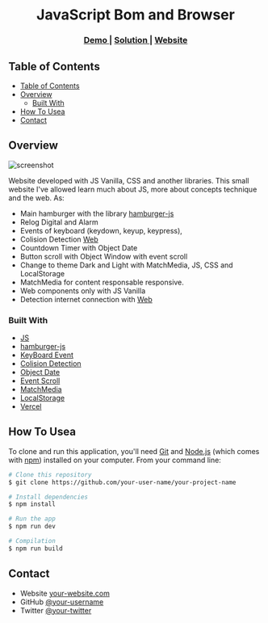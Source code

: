 <!-- Please update value in the {}  -->

<h1 align="center">JavaScript Bom and Browser</h1>

<div align="center">
  <h3>
    <a href="https://{[your-demo-link.your-domain](http://mini-web-ten.vercel.app/)}">
      Demo
    </a>
    <span> | </span>
    <a href="https://{[your-url-to-the-solution](https://github.com/SebasttianDaza/miniWeb)}">
      Solution
    </a>
    <span> | </span>
    <a href="https://emprendeyourlifestyle.com/portafolio/">
      Website
    </a>
  </h3>
</div>

<!-- TABLE OF CONTENTS -->

## Table of Contents

- [Table of Contents](#table-of-contents)
- [Overview](#overview)
  - [Built With](#built-with)
- [How To Usea](#how-to-usea)
- [Contact](#contact)

<!-- OVERVIEW -->

## Overview

![screenshot](https://firebasestorage.googleapis.com/v0/b/deplacemaison-2f33d.appspot.com/o/miniWebb.png?alt=media&token=6049f2fb-154b-41ca-8223-b096d7549a26)

Website developed with JS Vanilla, CSS and another libraries. This small website I've allowed learn much about JS, more about concepts technique and the web. As:
- Main hamburger with the library [hamburger-js](https://jonsuh.com/hamburgers/)
- Relog Digital and Alarm
- Events of keyboard (keydown, keyup, keypress), 
- Colision Detection [Web](https://developer.mozilla.org/en-US/docs/Games/Tutorials/2D_Breakout_game_pure_JavaScript/Collision_detection)
- Countdown Timer with Object Date
- Button scroll with Object Window with event scroll
- Change to theme Dark and Light with MatchMedia, JS, CSS and LocalStorage
- MatchMedia for content responsable responsive.
- Web components only with JS Vanilla
- Detection internet connection with [Web](https://developer.mozilla.org/en-US/docs/Web/API/Navigator/onLine)


### Built With

<!-- This section should list any major frameworks that you built your project using. Here are a few examples.-->

- [JS](https://developer.mozilla.org/en-US/docs/Web/JavaScript)
- [hamburger-js](https://jonsuh.com/hamburgers/)
- [KeyBoard Event](https://developer.mozilla.org/en-US/docs/Web/API/KeyboardEvent)
- [Colision Detection](https://developer.mozilla.org/en-US/docs/Games/Tutorials/2D_Breakout_game_pure_JavaScript/Collision_detection)
- [Object Date](https://developer.mozilla.org/en-US/docs/Web/JavaScript/Reference/Global_Objects/Date)
- [Event Scroll](https://developer.mozilla.org/en-US/docs/Web/API/Document/scroll_event)
- [MatchMedia](https://developer.mozilla.org/en-US/docs/Web/API/Window/matchMedia)
- [LocalStorage](https://developer.mozilla.org/en-US/docs/Web/API/Window/localStorage)
- [Vercel](https://vercel.com/)



## How To Usea 

<!-- Example: -->

To clone and run this application, you'll need [Git](https://git-scm.com) and [Node.js](https://nodejs.org/en/download/) (which comes with [npm](http://npmjs.com)) installed on your computer. From your command line:

```bash
# Clone this repository
$ git clone https://github.com/your-user-name/your-project-name

# Install dependencies
$ npm install

# Run the app
$ npm run dev

# Compilation
$ npm run build

```


## Contact


- Website [your-website.com](https://emprendeyourlifestyle.com/)
- GitHub [@your-username](https://github.com/SebasttianDaza/vueTest)
- Twitter [@your-twitter](https://twitter.com/SebasttianDaza)
